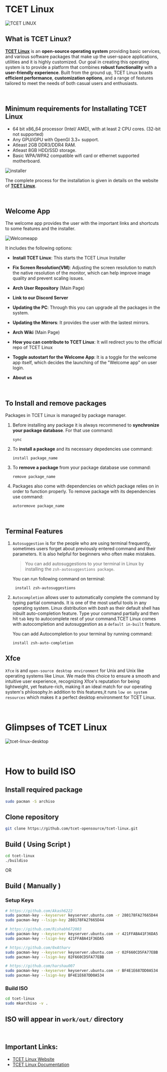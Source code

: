 # TCET Linux

![TCET LINUX](https://raw.githubusercontent.com/tcet-opensource/artwork/main/tcet-linux/tcet-linux.png)

## What is TCET Linux?
**[TCET Linux](https://linux.tcetmumbai.in/)** is an **open-source operating system** providing basic services, and various software packages that make up the user-space applications, utilities and it is highly customized. Our goal in creating this operating system is to provide a platform that combines **robust functionality** with a **user-friendly experience**. Built from the ground up, TCET Linux boasts **efficient performance**, **customization options**, and a range of features tailored to meet the needs of both casual users and enthusiasts.

<br />

## Minimum requirements for Installating TCET Linux
* 64 bit x86_64 processor (Intel/ AMD), with at least 2 CPU cores. (32-bit not supported)
* Any GPU/iGPU with OpenGl 3.3+ support.
* Atleast 2GB DDR3/DDR4 RAM.
* Atleast 8GB HDD/SSD storage.
* Basic WPA/WPA2 compatible wifi card or ethernet supported motherboard.

![installer](https://raw.githubusercontent.com/tcet-opensource/artwork/main/tcet-linux/installer.png)

The complete process for the installation is given in details on the website of **[TCET Linux](https://linux.tcetmumbai.in/)**.

 <br />
 
## Welcome App
The welcome app provides the user with the important links and shortcuts to some features and the installer.

![Welcomeapp](https://raw.githubusercontent.com/tcet-opensource/artwork/main/tcet-linux/welcome-app.png)

It includes the following options:
* **Install TCET Linux**: This starts the TCET Linux Installer

* **Fix Screen Resolution(VM)**: Adjusting the screen resolution to match the native resolution of the monitor, which can help improve image quality and prevent scaling issues. 

* **Arch User Repository** (Main Page)

* **Link to our Discord Server**

* **Updating the PC**: Through this you can upgrade all the packages in the system.

* **Updating the Mirrors**: It provides the user with the lastest mirrors.

* **Arch Wiki** (Main Page)

* **How you can contribute to TCET Linux**: It will redirect you to the official repo of TCET Linux

* **Toggle autostart for the Welcome App**: It is a toggle for the welcome app itself, which decides the launching of the "Welcome app" on user login.

* **About us**

<br />

## To Install and remove packages

Packages in TCET Linux is managed by package manager.
1. Before installing any package it is always recommened to **synchronize your package database**. For that use command:
   
   ```
   sync 
   ```
2. To **install a package** and its necessary depedencies use command:
   
   ```
   install package_name
   ```

3. To **remove a package** from your package database use command:
   ```
   remove package_name
   ```

4. Packages also come with dependencies on which package relies on in order to function properly. To remove package with its dependencies use command:
   ```
   autoremove package_name
   ```

<br />

## Terminal Features
 1. `Autosuggestion` is for the people who are using terminal frequently, sometimes users forget about previously entered command and their parameters. It is also helpful for beginners who often make mistakes.

     > You can add autosuggestions to your terminal in Linux by installing the `zsh-autosuggestions package`. 
 
     You can run following command on terminal:
    ```
     install zsh-autosuggestions
    ```

2. `Autocompletion` allows user to automatically complete the command by typing partial commands. It is one of the most useful tools in any operating system. Linux distribution with *bash* as their default shell has inbuilt auto-completion feature. Type your command partially and then hit `tab` key to autocomplete rest of your command.TCET Linux comes with autocompletion and autosuggestion as a `default in-built` feature.

    You can add Autocompletion to your terminal by running command:
    ```
    install zsh-auto-completion
    ```

## Xfce
`Xfce` is and `open-source desktop environment` for Unix and Unix like operating systems like Linux. We made this choice to ensure a smooth and intuitive user experience, recognizing Xfce's reputation for being lightweight, yet feature-rich, making it an ideal match for our operating system's philosophy.In addition to this features,it runs `low on system resources` which makes it a perfect desktop environment for TCET Linux.  

<br />

# Glimpses of TCET Linux

![tcet-linux-desktop](https://raw.githubusercontent.com/tcet-opensource/artwork/main/tcet-linux/tcet-linux-desktop1.png)


<br />

# How to build ISO

## Install required package
```bash
sudo pacman -S archiso
```

## Clone repository
```bash
git clone https://github.com/tcet-opensource/tcet-linux.git
```

## Build ( Using Script )
```bash
cd tcet-linux
./buildiso
```
OR
## Build ( Manually )
### Setup Keys
```bash
# https://github.com/Akash6222
sudo pacman-key --keyserver keyserver.ubuntu.com -r 280178FA27665D44
sudo pacman-key --lsign-key 280178FA27665D44

# https://github.com/Rishabh672003
sudo pacman-key --keyserver keyserver.ubuntu.com -r 421FFABA41F36DA5
sudo pacman-key --lsign-key 421FFABA41F36DA5

# https://github.com/0xAtharv
sudo pacman-key --keyserver keyserver.ubuntu.com -r 02F660CD5FA77EBB
sudo pacman-key --lsign-key 02F660CD5FA77EBB

# https://github.com/harshau007
sudo pacman-key --keyserver keyserver.ubuntu.com -r BF4E1E687DD0A534
sudo pacman-key --lsign-key BF4E1E687DD0A534
```
### Build ISO
```bash
cd tcet-linux
sudo mkarchiso -v .
```

## ISO will appear in `work/out/` directory
<br />

## Important Links:

- [TCET Linux Website](https://linux.tcetmumbai.in/)
- [TCET Linux Documentation](https://opensource.tcetmumbai.in/docs/projects/tcet-linux/about-tcet-linux)
